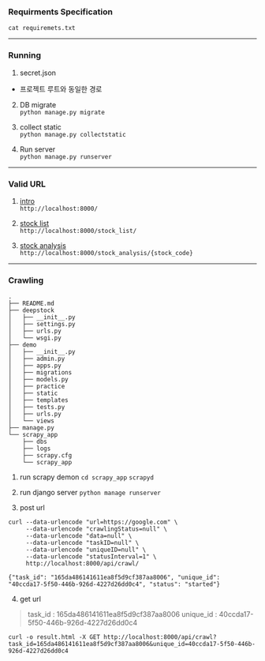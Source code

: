 ### Requirments Specification

`cat requiremets.txt`

---
### Running

1. secret.json  
- 프로젝트 루트와 동일한 경로

2. DB migrate  
`python manage.py migrate`

3. collect static  
`python manage.py collectstatic`

4. Run server  
`python manage.py runserver`

---
### Valid URL

1. [intro](http://localhost:8000/)  
`http://localhost:8000/`  

2. [stock list](http://localhost:8000/stock_list/)  
`http://localhost:8000/stock_list/`  

3. [stock analysis](http://localhost:8000/stock_analysis/{stock_code})  
`http://localhost:8000/stock_analysis/{stock_code}`   


---
### Crawling

```
.
├── README.md
├── deepstock
│   ├── __init__.py
│   ├── settings.py
│   ├── urls.py
│   └── wsgi.py
├── demo
│   ├── __init__.py
│   ├── admin.py
│   ├── apps.py
│   ├── migrations
│   ├── models.py
│   ├── practice
│   ├── static
│   ├── templates
│   ├── tests.py
│   ├── urls.py
│   └── views
├── manage.py
└── scrapy_app
    ├── dbs
    ├── logs
    ├── scrapy.cfg
    └── scrapy_app
```
1. run scrapy demon
`cd scrapy_app`
`scrapyd`

2. run django server
`python manage runserver`

3. post url
```
curl --data-urlencode "url=https://google.com" \
     --data-urlencode "crawlingStatus=null" \
     --data-urlencode "data=null" \
     --data-urlencode "taskID=null" \
     --data-urlencode "uniqueID=null" \
     --data-urlencode "statusInterval=1" \
     http://localhost:8000/api/crawl/

{"task_id": "165da486141611ea8f5d9cf387aa8006", "unique_id": "40ccda17-5f50-446b-926d-4227d26dd0c4", "status": "started"}
```

4. get url
> task_id : 165da486141611ea8f5d9cf387aa8006
> unique_id : 40ccda17-5f50-446b-926d-4227d26dd0c4
```
curl -o result.html -X GET http://localhost:8000/api/crawl?task_id=165da486141611ea8f5d9cf387aa8006&unique_id=40ccda17-5f50-446b-926d-4227d26dd0c4
```